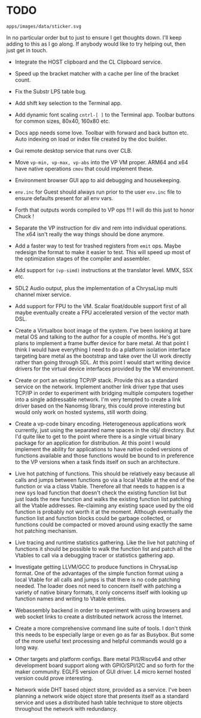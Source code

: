 # TODO

```image
apps/images/data/sticker.svg
```

In no particular order but to just to ensure I get thoughts down. I'll keep
adding to this as I go along. If anybody would like to try helping out, then
just get in touch.

* Integrate the HOST clipboard and the CL Clipboard service.

* Speed up the bracket matcher with a cache per line of the bracket count.

* Fix the Substr LPS table bug.

* Add shift key selection to the Terminal app.

* Add dynamic font scaling `cntrl-[ ]` to the Terminal app. Toolbar buttons for
common sizes, 80x40, 160x80 etc.

* Docs app needs some love. Toolbar with forward and back button etc. Auto
indexing on load or index file created by the doc builder.

* Gui remote desktop service that runs over CLB.

* Move `vp-min, vp-max, vp-abs` into the VP VM proper. ARM64 and x64 have
native operations `cmov` that could implement these.

* Environment browser GUI app to aid debugging and housekeeping.

* `env.inc` for Guest should always run prior to the user `env.inc` file to
ensure defaults present for all env vars.

* Forth that outputs words compiled to VP ops !!! I will do this just to honor
Chuck !

* Separate the VP instruction for div and rem into individual operations. The
x64 isn't really the way things should be done anymore.

* Add a faster way to test for trashed registers from `emit` ops. Maybe
redesign the format to make it easier to test. This will speed up most of the
optimization stages of the compiler and assembler.

* Add support for `(vp-simd)` instructions at the translator level. MMX, SSX
etc.

* SDL2 Audio output, plus the implementation of a ChrysaLisp multi channel
mixer service.

* Add support for FPU to the VM. Scalar float/double support first of all maybe
eventually create a FPU accelerated version of the vector math DSL.

* Create a Virtualbox boot image of the system. I've been looking at bare metal
OS and talking to the author for a couple of months. He's got plans to
implement a frame buffer device for bare metal. At that point I think I would
have everything I need to do a platform isolation interface targeting bare
metal as the bootstrap and take over the UI work directly rather than going
through SDL. At this point I would start writing device drivers for the virtual
device interfaces provided by the VM environment.

* Create or port an existing TCP/IP stack. Provide this as a standard service
on the network. Implement another link driver type that uses TCP/IP in order to
experiment with bridging multiple computers together into a single addressable
network. I'm very tempted to create a link driver based on the Nanomsg library,
this could prove interesting but would only work on hosted systems, still worth
doing.

* Create a vp-code binary encoding. Heterogeneous applications work currently,
just using the separated name spaces in the obj/ directory. But I'd quite like
to get to the point where there is a single virtual binary package for an
application for distribution. At this point I would implement the ability for
applications to have native coded versions of functions available and those
functions would be bound to in preference to the VP versions when a task finds
itself on such an architecture.

* Live hot patching of functions. This should be relatively easy because all
calls and jumps between functions go via a local Vtable at the end of the
function or via a class Vtable. Therefore all that needs to happen is a new sys
load function that doesn't check the existing function list but just loads the
new function and walks the existing function list patching all the Vtable
addresses. Re-claiming any existing space used by the old function is probably
not worth it at the moment. Although eventually the function list and function
blocks could be garbage collected, or functions could be compacted or moved
around using exactly the same hot patching mechanism.

* Live tracing and runtime statistics gathering. Like the live hot patching of
functions it should be possible to walk the function list and patch all the
Vtables to call via a debugging tracer or statistics gathering app.

* Investigate getting LLVM/GCC to produce functions in ChrysaLisp format. One
of the advantages of the simple function format using a local Vtable for all
calls and jumps is that there is no code patching needed. The loader does not
need to concern itself with patching a variety of native binary formats, it
only concerns itself with looking up function names and writing to Vtable
entries.

* Webassembly backend in order to experiment with using browsers and web socket
links to create a distributed network across the Internet.

* Create a more comprehensive command line suite of tools. I don't think this
needs to be especially large or even go as far as Busybox. But some of the more
useful text processing and helpful commands would go a long way.

* Other targets and platform configs. Bare metal PI3/Riscv64 and other
development board support along with GPIO/SPI/I2C and so forth for the maker
community. EGLFS version of GUI driver. L4 micro kernel hosted version could
prove interesting.

* Network wide DHT based object store, provided as a service. I've been
planning a network wide object store that presents itself as a standard service
and uses a distributed hash table technique to store objects throughout the
network with redundancy.
